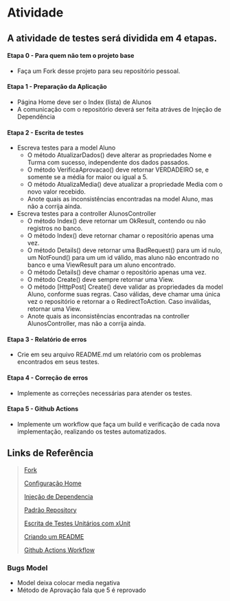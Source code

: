 # Atividade

## A atividade de testes será dividida em 4 etapas.

#### Etapa 0 - Para quem não tem o projeto base

- Faça um Fork desse projeto para seu repositório pessoal.

#### Etapa 1 - Preparação da Aplicação
- Página Home deve ser o Index (lista) de Alunos
- A comunicação com o repositório deverá ser feita atráves de Injeção de Dependência

#### Etapa 2 - Escrita de testes
- Escreva testes para a model Aluno
  - O método AtualizarDados() deve alterar as propriedades Nome e Turma com sucesso, independente dos dados passados.
  - O método VerificaAprovacao() deve retornar VERDADEIRO se, e somente se a média for maior ou igual a 5.
  - O método AtualizaMedia() deve atualizar a propriedade Media com o novo valor recebido.
  - Anote quais as inconsistências encontradas na model Aluno, mas não a corrija ainda.
- Escreva testes para a controller AlunosController
  - O método Index() deve retornar um OkResult, contendo ou não registros no banco.
  - O método Index() deve retornar chamar o repositório apenas uma vez.
  - O método Details() deve retornar uma BadRequest() para um id nulo, um NotFound() para um um id válido, mas aluno não encontrado no banco e uma ViewResult para um aluno encontrado.
  - O método Details() deve chamar o repositório apenas uma vez.
  - O método Create() deve sempre retornar uma View.
  - O método [HttpPost] Create() deve validar as propriedades da model Aluno, conforme suas regras. Caso válidas, deve chamar uma única vez o repositório e retornar a o RedirectToAction. Caso inválidas, retornar uma View.
  - Anote quais as inconsistências encontradas na controller AlunosController, mas não a corrija ainda.

#### Etapa 3 - Relatório de erros

- Crie em seu arquivo README.md um relatório com os problemas encontrados em seus testes.

#### Etapa 4 - Correção de erros

- Implemente as correções necessárias para atender os testes.


#### Etapa 5 - Github Actions

- Implemente um workflow que faça um build e verificação de cada nova implementação, realizando os testes automatizados.

## Links de Referência
> [Fork](https://docs.github.com/en/get-started/quickstart/fork-a-repo)
>  
> [Configuração Home](https://learn.microsoft.com/en-us/aspnet/mvc/overview/older-versions-1/controllers-and-routing/asp-net-mvc-routing-overview-cs)
>
>[Injeção de Dependencia](https://balta.io/blog/aspnet-core-dependency-injection)
>
>[Padrão Repository](https://learn.microsoft.com/pt-br/aspnet/mvc/overview/older-versions/getting-started-with-ef-5-using-mvc-4/implementing-the-repository-and-unit-of-work-patterns-in-an-asp-net-mvc-application)
>
>[Escrita de Testes Unitários com xUnit](https://code-maze.com/aspnetcore-unit-testing-xunit/)
>
>[Criando um README](https://www.makeareadme.com/)
>
>[Github Actions Workflow](https://learn.microsoft.com/en-us/dotnet/devops/dotnet-test-github-action)



### Bugs Model

- Model deixa colocar media negativa
- Método de Aprovação fala que 5 é reprovado